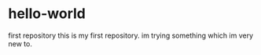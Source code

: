# hello-world
first repository
this is my first repository. im trying something which im very new to.
